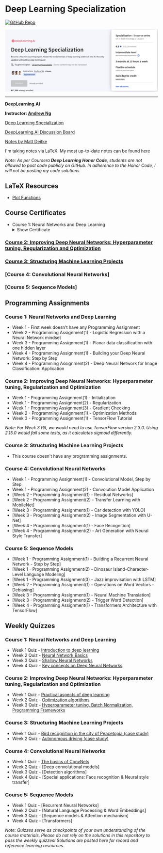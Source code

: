 # Deep Learning Specialization
[![GitHub Repo](https://img.shields.io/badge/Deep%20Learning%20Sepcialization%20Repository-blueviolet?logo=github&style=flat-square)](https://github.com/hgnzheng/CS230_Stanford/tree/main/Deep_Learning_Specialization)

![](https://github.com/hgnzheng/CS230_Stanford/blob/main/Deep_Learning_Specialization/coursera_page.png)

---
**DeepLearning.AI**

**Instructor: [Andrew Ng](https://www.andrewng.org/)**

[Deep Learning Specialization](https://www.coursera.org/specializations/deep-learning)

[DeepLearning.AI Discussion Board](https://community.deeplearning.ai/c/deep-learning-specialization/6)

[Notes by Matt Deitke](https://mattdeitke.com/notes/cs230#pf8)

I'm taking notes via LaTeX. My most up-to-date notes can be found [here](https://github.com/hgnzheng/CS230_Stanford/tree/main/Deep_Learning_Specialization/Deep_Learning_Notes.pdf)

*Note: As per Coursera **Deep Learning Honor Code**, students are not allowed to post code publicly on GitHub. In adherence to the Honor Code, I will not be posting my code solutions.*

## LaTeX Resources
* [Plot Functions](https://null.zbr.pt/plotting-functions-with-latex-tikz/)

## Course Certificates

* Course 1: Neural Networks and Deep Learning <details>
    <summary>Show Certificate</summary><p>
      [<img src="https://github.com/hgnzheng/CS230_Stanford/blob/main/Deep_Learning_Specialization/certificates/course_1.pdf" />](https://www.coursera.org/verify/LUF8GRC34NRJ)
  </p></details>

### [Course 2: Improving Deep Neural Networks: Hyperparameter tuning, Regularization and Optimization](https://github.com/hgnzheng/CS230_Stanford/blob/main/Deep_Learning_Specialization/certificates/course_2.pdf)

### [Course 3: Structuring Machine Learning Projects](https://github.com/hgnzheng/CS230_Stanford/blob/main/Deep_Learning_Specialization/certificates/course_3.pdf)

### [Course 4: Convolutional Neural Networks]

### [Course 5: Sequence Models]


## Programming Assignments

### Course 1: Neural Networks and Deep Learning

  * Week 1 - First week doesn't have any Programming Assignment
  * Week 2 - Programming Assignment(1) - Logistic Regression with a Neural Network mindset
  * Week 3 - Programming Assignment(1) - Planar data classification with one hidden layer
  * Week 4 - Programming Assignment(1) - Building your Deep Neural Network: Step by Step
  * Week 4 - Programming Assignment(2) - Deep Neural Network for Image Classification: Application

### Course 2: Improving Deep Neural Networks: Hyperparameter tuning, Regularization and Optimization

  * Week 1 - Programming Assignment(1) - Initialization
  * Week 1 - Programming Assignment(2) - Regularization
  * Week 1 - Programming Assignment(3) - Gradient Checking
  * Week 2 - Programming Assignment(1) - Optimization Methods
  * Week 3 - Programming Assignment(1) - TensorFlow Tutorial

*Note: For Week 3 PA, we would need to use TensorFlow version 2.3.0. Using 2.15.0 would fail some tests, as it calculates sigmoid differently.*

### Course 3: Structuring Machine Learning Projects

  * This course doesn't have any programming assignments.
  
### Course 4: Convolutional Neural Networks

  * Week 1 - Programming Assignment(1) - Convolutional Model, Step by Step
  * Week 1 - Programming Assignment(2) - Convolution Model Application
  * [Week 2 - Programming Assignment(1) - Residual Networks]
  * [Week 2 - Programming Assignment(2) - Transfer Learning with MobileNet]
  * [Week 3 - Programming Assignment(1) - Car detection with YOLO]
  * [Week 3 - Programming Assignment(2) - Image Segmentation with U-Net]
  * [Week 4 - Programming Assignment(1) - Face Recognition]
  * [Week 4 - Programming Assignment(2) - Art Generation with Neural Style Transfer]

### Course 5: Sequence Models

  * [Week 1 - Programming Assignment(1) - Building a Recurrent Neural Network - Step by Step]
  * [Week 1 - Programming Assignment(2) - Dinosaur Island-Character-Level Language Modeling]
  * [Week 1 - Programming Assignment(3) - Jazz improvisation with LSTM]
  * [Week 2 - Programming Assignment(1) - Operations on Word Vectors - Debiasing]
  * [Week 3 - Programming Assignment(1) - Neural Machine Translation]
  * [Week 3 - Programming Assignment(2) - Trigger Word Detection]
  * [Week 4 - Programming Assignment(1) -  Transformers Architecture with TensorFlow]

## Weekly Quizzes

### Course 1: Neural Networks and Deep Learning

  * Week 1 Quiz - [Introduction to deep learning](https://github.com/hgnzheng/CS230_Stanford/blob/main/Deep_Learning_Specialization/Quiz/C1_W1.pdf)
  * Week 2 Quiz - [Neural Network Basics](https://github.com/hgnzheng/CS230_Stanford/blob/main/Deep_Learning_Specialization/Quiz/C1_W2.pdf)
  * Week 3 Quiz - [Shallow Neural Networks](https://github.com/hgnzheng/CS230_Stanford/blob/main/Deep_Learning_Specialization/Quiz/C1_W3.pdf)
  * Week 4 Quiz - [Key concepts on Deep Neural Networks](https://github.com/hgnzheng/CS230_Stanford/blob/main/Deep_Learning_Specialization/Quiz/C1_W4.pdf)

### Course 2: Improving Deep Neural Networks: Hyperparameter tuning, Regularization and Optimization

  * Week 1 Quiz - [Practical aspects of deep learning](https://github.com/hgnzheng/CS230_Stanford/blob/main/Deep_Learning_Specialization/Quiz/C2_W1.pdf)
  * Week 2 Quiz - [Optimization algorithms](https://github.com/hgnzheng/CS230_Stanford/blob/main/Deep_Learning_Specialization/Quiz/C2_W2.pdf)
  * Week 3 Quiz - [Hyperparameter tuning, Batch Normalization, Programming Frameworks](https://github.com/hgnzheng/CS230_Stanford/blob/main/Deep_Learning_Specialization/Quiz/C2_W3.pdf)
  
### Course 3: Structuring Machine Learning Projects

  * Week 1 Quiz - [Bird recognition in the city of Peacetopia (case study)](https://github.com/hgnzheng/CS230_Stanford/blob/main/Deep_Learning_Specialization/Quiz/C3_W1.pdf)
  * Week 2 Quiz - [Autonomous driving (case study)](https://github.com/hgnzheng/CS230_Stanford/blob/main/Deep_Learning_Specialization/Quiz/C3_W2.pdf)

### Course 4: Convolutional Neural Networks

  * Week 1 Quiz - [The basics of ConvNets](https://github.com/hgnzheng/CS230_Stanford/blob/main/Deep_Learning_Specialization/Quiz/C4_W1.pdf)
  * Week 2 Quiz - [Deep convolutional models]
  * Week 3 Quiz - [Detection algorithms]
  * Week 4 Quiz - [Special applications: Face recognition & Neural style transfer]

### Course 5: Sequence Models

  * Week 1 Quiz - [Recurrent Neural Networks]
  * Week 2 Quiz - [Natural Language Processing & Word Embeddings]
  * Week 3 Quiz - [Sequence models & Attention mechanism]
  * Week 4 Quiz - [Transformers]

*Note: Quizzes serve as checkpoints of your own understanding of the course materials. Please do not rely on the solutions in this repository to pass the weekly quizzes! Solutions are posted here for record and reference learning resources.*